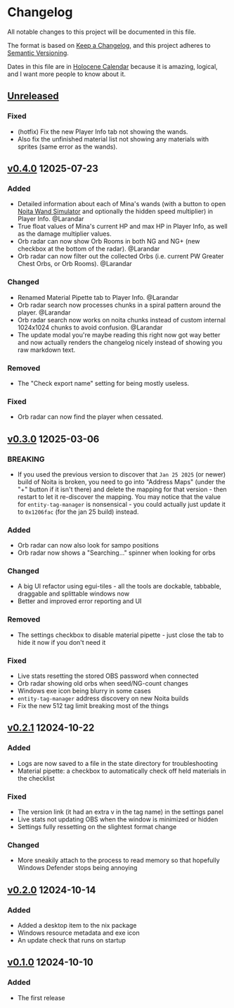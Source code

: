 # Changelog

All notable changes to this project will be documented in this file.

The format is based on [Keep a Changelog], and this project adheres to [Semantic Versioning].

Dates in this file are in [Holocene Calendar] because it is amazing, logical, and I want more people to know about it.

## [Unreleased]

### Fixed
  - (hotfix) Fix the new Player Info tab not showing the wands.
  - Also fix the unfinished material list not showing any materials with sprites (same error as the wands).

## [v0.4.0] 12025-07-23

### Added
  - Detailed information about each of Mina's wands (with a button to open [Noita Wand Simulator](https://noita-wand-simulator.salinecitrine.com) and optionally the hidden speed multiplier) in Player Info. @Larandar
  - True float values of Mina's current HP and max HP in Player Info, as well as the damage multiplier values.
  - Orb radar can now show Orb Rooms in both NG and NG+ (new checkbox at the bottom of the radar). @Larandar
  - Orb radar can now filter out the collected Orbs (i.e. current PW Greater Chest Orbs, or Orb Rooms). @Larandar

### Changed
  - Renamed Material Pipette tab to Player Info. @Larandar
  - Orb radar search now processes chunks in a spiral pattern around the player. @Larandar
  - Orb radar search now works on noita chunks instead of custom internal 1024x1024 chunks to avoid confusion. @Larandar
  - The update modal you're maybe reading this right now got way better and now actually renders the changelog nicely instead of showing you raw markdown text.

### Removed
  - The "Check export name" setting for being mostly useless.

### Fixed
  - Orb radar can now find the player when cessated.

## [v0.3.0] 12025-03-06

### BREAKING
  - If you used the previous version to discover that `Jan 25 2025` (or newer) build of Noita is broken, you need to go into "Address Maps" (under the "+" button if it isn't there) and delete the mapping for that version - then restart to let it re-discover the mapping. You may notice that the value for `entity-tag-manager` is nonsensical - you could actually just update it to `0x1206fac` (for the jan 25 build) instead.

### Added
  - Orb radar can now also look for sampo positions
  - Orb radar now shows a "Searching..." spinner when looking for orbs

### Changed
  - A big UI refactor using egui-tiles - all the tools are dockable, tabbable, draggable and splittable windows now
  - Better and improved error reporting and UI

### Removed
  - The settings checkbox to disable material pipette - just close the tab to hide it now if you don't need it

### Fixed
  - Live stats resetting the stored OBS password when connected
  - Orb radar showing old orbs when seed/NG-count changes
  - Windows exe icon being blurry in some cases
  - `entity-tag-manager` address discovery on new Noita builds
  - Fix the new 512 tag limit breaking most of the things

## [v0.2.1] 12024-10-22

### Added
  - Logs are now saved to a file in the state directory for troubleshooting
  - Material pipette: a checkbox to automatically check off held materials in the checklist

### Fixed
  - The version link (it had an extra v in the tag name) in the settings panel
  - Live stats not updating OBS when the window is minimized or hidden
  - Settings fully ressetting on the slightest format change

### Changed
  - More sneakily attach to the process to read memory so that hopefully Windows Defender stops being annoying

## [v0.2.0] 12024-10-14

### Added
  - Added a desktop item to the nix package
  - Windows resource metadata and exe icon
  - An update check that runs on startup

## [v0.1.0] 12024-10-10

### Added
  - The first release

[unreleased]: https://github.com/necauqua/noita-utility-box/compare/v0.4.0...HEAD
[v0.4.0]: https://github.com/necauqua/noita-utility-box/releases/tag/v0.4.0
[v0.3.0]: https://github.com/necauqua/noita-utility-box/releases/tag/v0.3.0
[v0.2.1]: https://github.com/necauqua/noita-utility-box/releases/tag/v0.2.1
[v0.2.0]: https://github.com/necauqua/noita-utility-box/releases/tag/v0.2.0
[v0.1.0]: https://github.com/necauqua/noita-utility-box/releases/tag/v0.1.0

[Keep a Changelog]: https://keepachangelog.com/en/1.1.0/ "Keep a Changelog"
[Semantic Versioning]: https://semver.org/spec/v2.0.0.html "Semantic Versioning"
[Holocene Calendar]: https://en.wikipedia.org/wiki/Holocene_calendar "Holocene Calendar"
